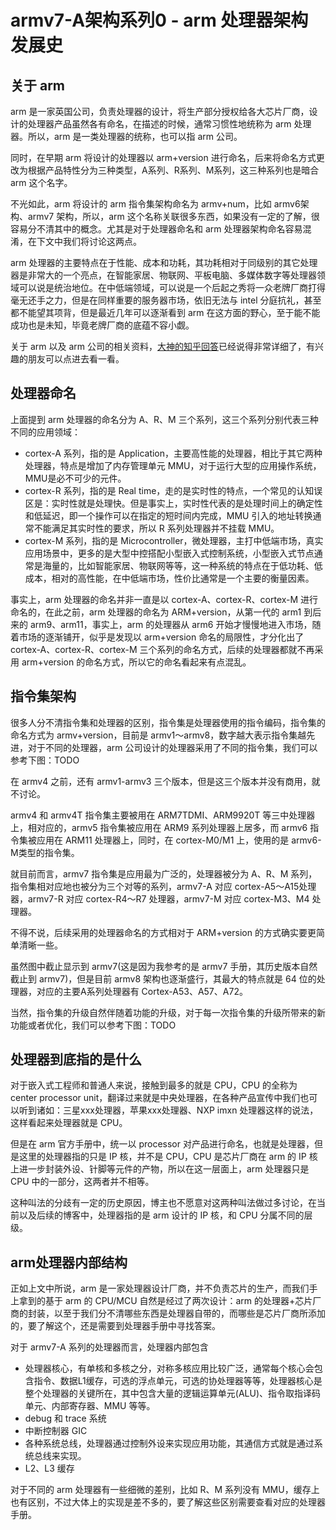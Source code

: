 # armv7-A架构系列0 - arm 处理器架构发展史

## 关于 arm
arm 是一家英国公司，负责处理器的设计，将生产部分授权给各大芯片厂商，设计的处理器产品虽然各有命名，在描述的时候，通常习惯性地统称为 arm 处理器。所以，arm 是一类处理器的统称，也可以指 arm 公司。  

同时，在早期 arm 将设计的处理器以 arm+version 进行命名，后来将命名方式更改为根据产品特性分为三种类型，A系列、R系列、M系列，这三种系列也是暗合 arm 这个名字。  

不光如此，arm 将设计的 arm 指令集架构命名为 armv+num，比如 armv6架构、armv7 架构，所以，arm 这个名称关联很多东西，如果没有一定的了解，很容易分不清其中的概念。尤其是对于处理器命名和 arm 处理器架构命名容易混淆，在下文中我们将讨论这两点。

arm 处理器的主要特点在于性能、成本和功耗，其功耗相对于同级别的其它处理器是非常大的一个亮点，在智能家居、物联网、平板电脑、多媒体数字等处理器领域可以说是统治地位。在中低端领域，可以说是一个后起之秀将一众老牌厂商打得毫无还手之力，但是在同样重要的服务器市场，依旧无法与 intel 分庭抗礼，甚至都不能望其项背，但是最近几年可以逐渐看到 arm 在这方面的野心，至于能不能成功也是未知，毕竟老牌厂商的底蕴不容小觑。     

关于 arm 以及 arm 公司的相关资料，[大神的知乎回答](https://www.zhihu.com/question/296178433/answer/692275926)已经说得非常详细了，有兴趣的朋友可以点进去看一看。

## 处理器命名
上面提到 arm 处理器的命名分为 A、R、M 三个系列，这三个系列分别代表三种不同的应用领域：
* cortex-A 系列，指的是 Application，主要高性能的处理器，相比于其它两种处理器，特点是增加了内存管理单元 MMU，对于运行大型的应用操作系统，MMU是必不可少的元件。 
* cortex-R 系列，指的是 Real time，走的是实时性的特点，一个常见的认知误区是：实时性就是处理快。但是事实上，实时性代表的是处理时间上的确定性和低延迟，即一个操作可以在指定的短时间内完成，MMU 引入的地址转换通常不能满足其实时性的要求，所以 R 系列处理器并不挂载 MMU。
* cortex-M 系列，指的是 Microcontroller，微处理器，主打中低端市场，真实应用场景中，更多的是大型中控搭配小型嵌入式控制系统，小型嵌入式节点通常是海量的，比如智能家居、物联网等等，这一种系统的特点在于低功耗、低成本，相对的高性能，在中低端市场，性价比通常是一个主要的衡量因素。  

事实上，arm 处理器的命名并非一直是以 cortex-A、cortex-R、cortex-M 进行命名的，在此之前，arm 处理器的命名为 ARM+version，从第一代的 arm1 到后来的 arm9、arm11，事实上，arm 的处理器从 arm6 开始才慢慢地进入市场，随着市场的逐渐铺开，似乎是发现以 arm+version 命名的局限性，才分化出了 cortex-A、cortex-R、cortex-M 三个系列的命名方式，后续的处理器都就不再采用 arm+version 的命名方式，所以它的命名看起来有点混乱。   

## 指令集架构
很多人分不清指令集和处理器的区别，指令集是处理器使用的指令编码，指令集的命名方式为 armv+version，目前是 armv1～armv8，数字越大表示指令集越先进，对于不同的处理器，arm 公司设计的处理器采用了不同的指令集，我们可以参考下图：TODO

在 armv4 之前，还有 armv1-armv3 三个版本，但是这三个版本并没有商用，就不讨论。  

armv4 和 armv4T 指令集主要被用在 ARM7TDMI、ARM9920T 等三中处理器上，相对应的，armv5 指令集被应用在 ARM9 系列处理器上居多，而 armv6 指令集被应用在 ARM11 处理器上，同时，在 cortex-M0/M1 上，使用的是 armv6-M类型的指令集。  

就目前而言，armv7 指令集是应用最为广泛的，处理器被分为 A、R、M 系列，指令集相对应地也被分为三个对等的系列，armv7-A 对应 cortex-A5～A15处理器，armv7-R 对应 cortex-R4～R7 处理器，armv7-M 对应 cortex-M3、M4 处理器。  

不得不说，后续采用的处理器命名的方式相对于 ARM+version 的方式确实要更简单清晰一些。  

虽然图中截止显示到 armv7(这是因为我参考的是 armv7 手册，其历史版本自然截止到 armv7)，但是目前 armv8 架构也逐渐盛行，其最大的特点就是 64 位的处理器，对应的主要A系列处理器有 Cortex-A53、A57、A72。  

当然，指令集的升级自然伴随着功能的升级，对于每一次指令集的升级所带来的新功能或者优化，我们可以参考下图：TODO


## 处理器到底指的是什么
对于嵌入式工程师和普通人来说，接触到最多的就是 CPU，CPU 的全称为 center processor unit，翻译过来就是中央处理器，在各种产品宣传中我们也可以听到诸如：三星xxx处理器，苹果xxx处理器、NXP imxn 处理器这样的说法，这样看起来处理器就是 CPU。  

但是在 arm 官方手册中，统一以 processor 对产品进行命名，也就是处理器，但是这里的处理器指的只是 IP 核，并不是 CPU，CPU 是芯片厂商在 arm 的 IP 核上进一步封装外设、针脚等元件的产物，所以在这一层面上，arm 处理器只是 CPU 中的一部分，这两者并不相等。  

这种叫法的分歧有一定的历史原因，博主也不愿意对这两种叫法做过多讨论，在当前以及后续的博客中，处理器指的是 arm 设计的 IP 核，和 CPU 分属不同的层级。  

## arm处理器内部结构
正如上文中所说，arm 是一家处理器设计厂商，并不负责芯片的生产，而我们手上拿到的基于 arm 的 CPU/MCU 自然是经过了两次设计：arm 的处理器+芯片厂商的封装，以至于我们分不清哪些东西是处理器自带的，而哪些是芯片厂商所添加的，要了解这个，还是需要到处理器手册中寻找答案。  

对于 armv7-A 系列的处理器而言，处理器内部包含
* 处理器核心，有单核和多核之分，对称多核应用比较广泛，通常每个核心会包含指令、数据L1缓存，可选的浮点单元，可选的协处理器等等，处理器核心是整个处理器的关键所在，其中包含大量的逻辑运算单元(ALU)、指令取指译码单元、内部寄存器、MMU 等等。
* debug 和 trace 系统
* 中断控制器 GIC
* 各种系统总线，处理器通过控制外设来实现应用功能，其通信方式就是通过系统总线来实现。  
* L2、L3 缓存

对于不同的 arm 处理器有一些细微的差别，比如 R、M 系列没有 MMU，缓存上也有区别，不过大体上的实现是差不多的，要了解这些区别需要查看对应的处理器手册。  



